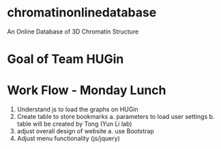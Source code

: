 # chromatinonlinedatabase
An Online Database of 3D Chromatin Structure
# Goal of Team HUGin

# Work Flow - Monday Lunch
1. Understand js to load the graphs on HUGin 
2. Create table to store bookmarks 
  a. parameters to load user settings
  b. table will be created by Tong (Yun Li lab)
3. adjust overall design of website
  a. use Bootstrap
4. Adjust menu functionality (js/jquery)
